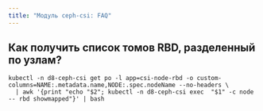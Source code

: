 ```yaml
---
title: "Модуль ceph-csi: FAQ"
---
```


## Как получить список томов RBD, разделенный по узлам?

```shell
kubectl -n d8-ceph-csi get po -l app=csi-node-rbd -o custom-columns=NAME:.metadata.name,NODE:.spec.nodeName --no-headers \
  | awk '{print "echo "$2"; kubectl -n d8-ceph-csi exec  "$1" -c node -- rbd showmapped"}' | bash
```
